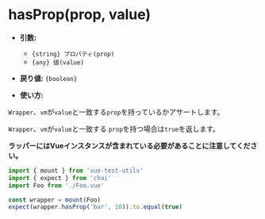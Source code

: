 # hasProp(prop, value)

- **引数:**
  - `{string} プロパティ(prop)`
  - `{any} 値(value)`

- **戻り値:** `{boolean}`

- **使い方:**

`Wrapper`、`vm`が`value`と一致する`prop`を持っているかアサートします。

`Wrapper`、`vm`が`value`と一致する `prop`を持つ場合は`true`を返します。

**ラッパーにはVueインスタンスが含まれている必要があることに注意してください。**

```js
import { mount } from 'vue-test-utils'
import { expect } from 'chai'
import Foo from './Foo.vue'

const wrapper = mount(Foo)
expect(wrapper.hasProp('bar', 10)).to.equal(true)
```